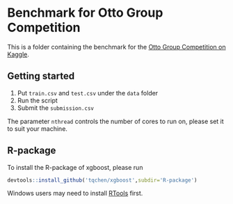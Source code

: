 Benchmark for Otto Group Competition
=========

This is a folder containing the benchmark for the [Otto Group Competition on Kaggle](http://www.kaggle.com/c/otto-group-product-classification-challenge).

## Getting started

1. Put `train.csv` and `test.csv` under the `data` folder
2. Run the script
3. Submit the `submission.csv`

The parameter `nthread` controls the number of cores to run on, please set it to suit your machine.

## R-package

To install the R-package of xgboost, please run

```r
devtools::install_github('tqchen/xgboost',subdir='R-package')
```

Windows users may need to install [RTools](http://cran.r-project.org/bin/windows/Rtools/) first.
